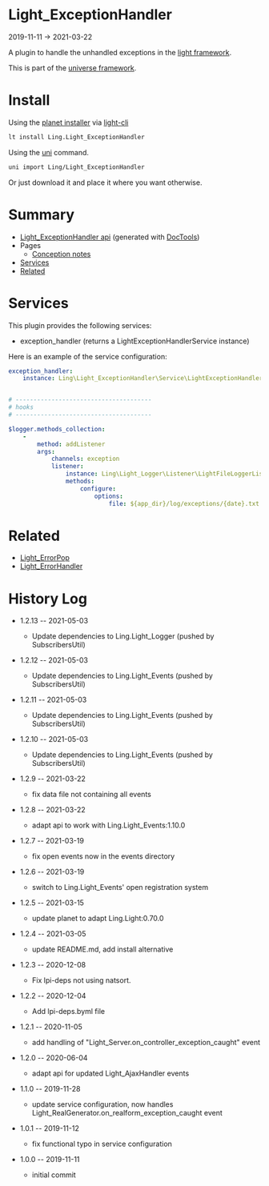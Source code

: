 Light_ExceptionHandler
===========
2019-11-11 -> 2021-03-22



A plugin to handle the unhandled exceptions in the [light framework](https://github.com/lingtalfi/Light).


This is part of the [universe framework](https://github.com/karayabin/universe-snapshot).


Install
==========
Using the [planet installer](https://github.com/lingtalfi/Light_PlanetInstaller) via [light-cli](https://github.com/lingtalfi/Light_Cli)
```bash
lt install Ling.Light_ExceptionHandler
```

Using the [uni](https://github.com/lingtalfi/universe-naive-importer) command.
```bash
uni import Ling/Light_ExceptionHandler
```

Or just download it and place it where you want otherwise.






Summary
===========
- [Light_ExceptionHandler api](https://github.com/lingtalfi/Light_ExceptionHandler/blob/master/doc/api/Ling/Light_ExceptionHandler.md) (generated with [DocTools](https://github.com/lingtalfi/DocTools))
- Pages
    - [Conception notes](https://github.com/lingtalfi/Light_ExceptionHandler/blob/master/doc/pages/conception-notes.md)
- [Services](#services)
- [Related](#related)





Services
=========


This plugin provides the following services:

- exception_handler (returns a LightExceptionHandlerService instance)

Here is an example of the service configuration:

```yaml
exception_handler:
    instance: Ling\Light_ExceptionHandler\Service\LightExceptionHandlerService


# --------------------------------------
# hooks
# --------------------------------------

$logger.methods_collection:
    -
        method: addListener
        args:
            channels: exception
            listener:
                instance: Ling\Light_Logger\Listener\LightFileLoggerListener
                methods:
                    configure:
                        options:
                            file: ${app_dir}/log/exceptions/{date}.txt
```




Related
=============

- [Light_ErrorPop](https://github.com/lingtalfi/Light_ErrorPop/)
- [Light_ErrorHandler](https://github.com/lingtalfi/Light_ErrorHandler/)
    
    


History Log
=============

- 1.2.13 -- 2021-05-03

    - Update dependencies to Ling.Light_Logger (pushed by SubscribersUtil)

- 1.2.12 -- 2021-05-03

    - Update dependencies to Ling.Light_Events (pushed by SubscribersUtil)

- 1.2.11 -- 2021-05-03

    - Update dependencies to Ling.Light_Events (pushed by SubscribersUtil)

- 1.2.10 -- 2021-05-03

    - Update dependencies to Ling.Light_Events (pushed by SubscribersUtil)

- 1.2.9 -- 2021-03-22

    - fix data file not containing all events
  
- 1.2.8 -- 2021-03-22

    - adapt api to work with Ling.Light_Events:1.10.0
  
- 1.2.7 -- 2021-03-19

    - fix open events now in the events directory
  
- 1.2.6 -- 2021-03-19

    - switch to Ling.Light_Events' open registration system

- 1.2.5 -- 2021-03-15

    - update planet to adapt Ling.Light:0.70.0

- 1.2.4 -- 2021-03-05

    - update README.md, add install alternative

- 1.2.3 -- 2020-12-08

    - Fix lpi-deps not using natsort.

- 1.2.2 -- 2020-12-04

    - Add lpi-deps.byml file

- 1.2.1 -- 2020-11-05

    - add handling of "Light_Server.on_controller_exception_caught" event
    
- 1.2.0 -- 2020-06-04

    - adapt api for updated Light_AjaxHandler events
    
- 1.1.0 -- 2019-11-28

    - update service configuration, now handles Light_RealGenerator.on_realform_exception_caught event
    
- 1.0.1 -- 2019-11-12

    - fix functional typo in service configuration
    
- 1.0.0 -- 2019-11-11

    - initial commit